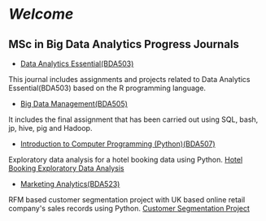 # *Welcome*

## MSc in Big Data Analytics Progress Journals
- [Data Analytics Essential(BDA503)](https://pjournal.github.io/mef04-baykano/)

This journal includes assignments and projects related to Data Analytics Essential(BDA503) based on the R programming language.
- [Big Data Management(BDA505)](BigDataFinal_OzanBarisBaykan.html)

It includes the final assignment that has been carried out using SQL, bash, jp, hive, pig and Hadoop.
- [Introduction to Computer Programming (Python)(BDA507)](HotelBookingExploratoryDataAnalysis.html)

Exploratory data analysis for a hotel booking data using Python.
[Hotel Booking Exploratory Data Analysis](HotelBookingExploratoryDataAnalysis.html)
- [Marketing Analytics(BDA523)](Project_Marketing_Analytics.html)

RFM based customer segmentation project with UK based online retail company's sales records using Python.
[Customer Segmentation Project](Project_Marketing_Analytics.html)
